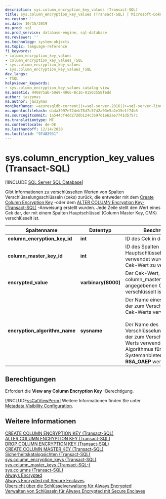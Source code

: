 ```yaml
---
description: sys.column_encryption_key_values (Transact-SQL)
title: sys.column_encryption_key_values (Transact-SQL) | Microsoft-Dokumentation
ms.custom: ''
ms.date: 10/15/2019
ms.prod: sql
ms.prod_service: database-engine, sql-database
ms.reviewer: ''
ms.technology: system-objects
ms.topic: language-reference
f1_keywords:
- column_encryption_key_values
- column_encryption_key_values_TSQL
- sys.column_encryption_key_values
- sys.column_encryption_key_values_TSQL
dev_langs:
- TSQL
helpviewer_keywords:
- sys.column_encryption_key_values catalog view
ms.assetid: 440875ab-b0e9-4966-8c16-01503558fedd
author: jaszymas
ms.author: jaszymas
monikerRange: =azuresqldb-current||>=sql-server-2016||>=sql-server-linux-2017||=azuresqldb-mi-current
ms.openlocfilehash: da4a3997e724eb78d7c5742a03e5a2e15e1f74b5
ms.sourcegitcommit: 1a544cf4dd2720b124c3697d1e62ae7741db757c
ms.translationtype: MT
ms.contentlocale: de-DE
ms.lasthandoff: 12/14/2020
ms.locfileid: "97482931"
---
```

# <a name="syscolumn_encryption_key_values-transact-sql"></a>sys.column_encryption_key_values (Transact-SQL)
[!INCLUDE [SQL Server SQL Database](../../includes/applies-to-version/sql-asdb.md)]

  Gibt Informationen zu verschlüsselten Werten von Spalten Verschlüsselungsschlüsseln (ceks) zurück, die entweder mit dem [Create Column Encryption Key](../../t-sql/statements/create-column-encryption-key-transact-sql.md) -oder dem [ALTER COLUMN Encryption Key-&#40;Transact-SQL&#41;](../../t-sql/statements/alter-column-encryption-key-transact-sql.md) -Anweisung erstellt wurden. Jede Zeile stellt den Wert eines Cek dar, der mit einem Spalten Hauptschlüssel (Column Master Key, CMK) verschlüsselt ist.  
  
|Spaltenname|Datentyp|Beschreibung|  
|-----------------|---------------|-----------------|  
|**column_encryption_key_id**|**int**|ID des Cek in der Datenbank.|  
|**column_master_key_id**|**int**|ID des Spalten Hauptschlüssels, der verwendet wurde, um den Cek-Wert zu verschlüsseln.|  
|**encrypted_value**|**varbinary(8000)**|Der Cek-Wert, der mit dem in column_master_key_id angegebenen CMK verschlüsselt ist.|  
|**encryption_algorithm_name**|**sysname**|Der Name eines Algorithmus, der zum Verschlüsseln des Cek-Werts verwendet wird.<br /><br /> Der Name des Verschlüsselungsalgorithmus, der zum Verschlüsseln des Werts verwendet wird. Der Algorithmus für die Systemanbieter muss  **RSA_OAEP** werden.|  
  
## <a name="permissions"></a>Berechtigungen  
 Erfordert die **View any Column Encryption Key** -Berechtigung.  
  
 [!INCLUDE[ssCatViewPerm](../../includes/sscatviewperm-md.md)] Weitere Informationen finden Sie unter [Metadata Visibility Configuration](../../relational-databases/security/metadata-visibility-configuration.md).  
  
## <a name="see-also"></a>Weitere Informationen  
 [CREATE COLUMN ENCRYPTION KEY &#40;Transact-SQL&#41;](../../t-sql/statements/create-column-encryption-key-transact-sql.md)   
 [ALTER COLUMN ENCRYPTION KEY &#40;Transact-SQL&#41;](../../t-sql/statements/alter-column-encryption-key-transact-sql.md)   
 [DROP COLUMN ENCRYPTION KEY &#40;Transact-SQL&#41;](../../t-sql/statements/drop-column-encryption-key-transact-sql.md)   
 [CREATE COLUMN MASTER KEY &#40;Transact-SQL&#41;](../../t-sql/statements/create-column-master-key-transact-sql.md)   
 [Sicherheitskatalogsichten &#40;Transact-SQL&#41;](../../relational-databases/system-catalog-views/security-catalog-views-transact-sql.md)   
 [sys.column_encryption_keys &#40;Transact-SQL&#41;](../../relational-databases/system-catalog-views/sys-column-encryption-keys-transact-sql.md)   
 [sys.column_master_keys &#40;Transact-SQL-&#41;](../../relational-databases/system-catalog-views/sys-column-master-keys-transact-sql.md)   
 [sys.columns &#40;Transact-SQL&#41;](../../relational-databases/system-catalog-views/sys-columns-transact-sql.md)   
 [Always Encrypted](../../relational-databases/security/encryption/always-encrypted-database-engine.md)   
 [Always Encrypted mit Secure Enclaves](../../relational-databases/security/encryption/always-encrypted-enclaves.md)   
 [Übersicht über die Schlüsselverwaltung für Always Encrypted](../../relational-databases/security/encryption/overview-of-key-management-for-always-encrypted.md)   
 [Verwalten von Schlüsseln für Always Encrypted mit Secure Enclaves](../../relational-databases/security/encryption/always-encrypted-enclaves-manage-keys.md)   

  
  

